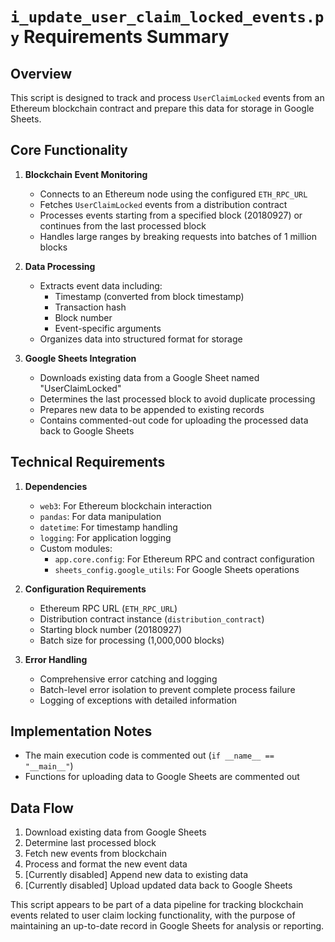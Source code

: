 # `i_update_user_claim_locked_events.py` Requirements Summary

## Overview
This script is designed to track and process `UserClaimLocked` events from an Ethereum blockchain contract and prepare this data for storage in Google Sheets.

## Core Functionality

1. **Blockchain Event Monitoring**
   - Connects to an Ethereum node using the configured `ETH_RPC_URL`
   - Fetches `UserClaimLocked` events from a distribution contract
   - Processes events starting from a specified block (20180927) or continues from the last processed block
   - Handles large ranges by breaking requests into batches of 1 million blocks

2. **Data Processing**
   - Extracts event data including:
     - Timestamp (converted from block timestamp)
     - Transaction hash
     - Block number
     - Event-specific arguments
   - Organizes data into structured format for storage

3. **Google Sheets Integration**
   - Downloads existing data from a Google Sheet named "UserClaimLocked"
   - Determines the last processed block to avoid duplicate processing
   - Prepares new data to be appended to existing records
   - Contains commented-out code for uploading the processed data back to Google Sheets

## Technical Requirements

1. **Dependencies**
   - `web3`: For Ethereum blockchain interaction
   - `pandas`: For data manipulation
   - `datetime`: For timestamp handling
   - `logging`: For application logging
   - Custom modules:
     - `app.core.config`: For Ethereum RPC and contract configuration
     - `sheets_config.google_utils`: For Google Sheets operations

2. **Configuration Requirements**
   - Ethereum RPC URL (`ETH_RPC_URL`)
   - Distribution contract instance (`distribution_contract`)
   - Starting block number (20180927)
   - Batch size for processing (1,000,000 blocks)

3. **Error Handling**
   - Comprehensive error catching and logging
   - Batch-level error isolation to prevent complete process failure
   - Logging of exceptions with detailed information

## Implementation Notes

- The main execution code is commented out (`if __name__ == "__main__"`)
- Functions for uploading data to Google Sheets are commented out

## Data Flow
1. Download existing data from Google Sheets
2. Determine last processed block
3. Fetch new events from blockchain
4. Process and format the new event data
5. [Currently disabled] Append new data to existing data
6. [Currently disabled] Upload updated data back to Google Sheets

This script appears to be part of a data pipeline for tracking blockchain events related to user claim locking functionality, with the purpose of maintaining an up-to-date record in Google Sheets for analysis or reporting.